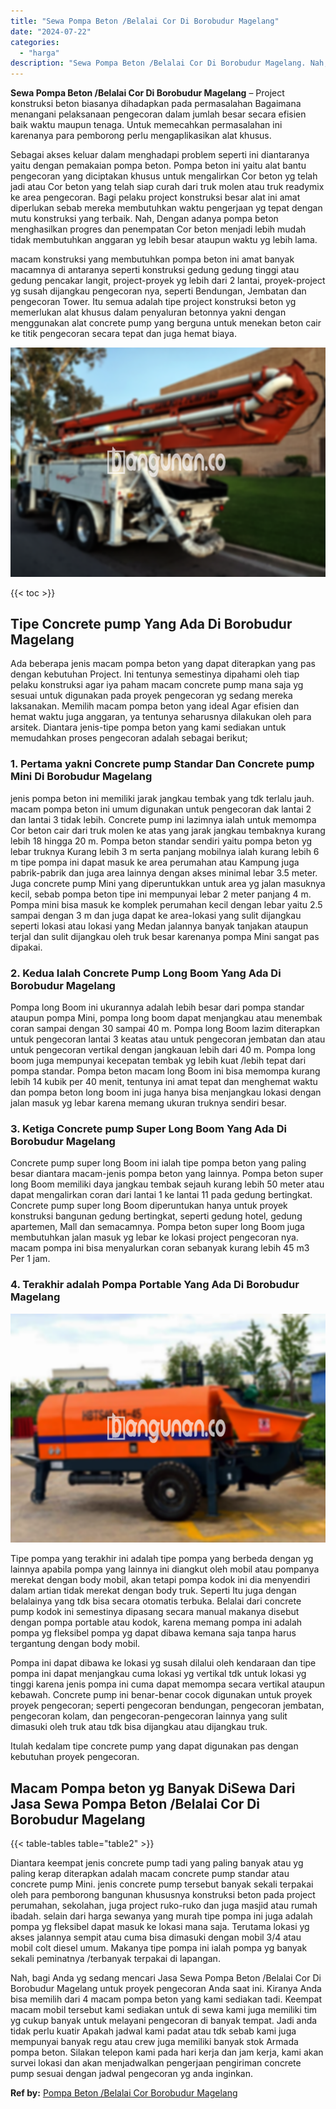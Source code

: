 ```yaml
---
title: "Sewa Pompa Beton /Belalai Cor Di Borobudur Magelang"
date: "2024-07-22"
categories: 
  - "harga"
description: "Sewa Pompa Beton /Belalai Cor Di Borobudur Magelang. Nah, bagi Anda yg sedang mencari Jasa Sewa Pompa Beton /Belalai Cor Di Borobudur Magelang untuk proyek p..."
---
```


**Sewa Pompa Beton /Belalai Cor Di Borobudur Magelang** – Project konstruksi beton biasanya dihadapkan pada permasalahan Bagaimana menangani pelaksanaan pengecoran dalam jumlah besar secara efisien baik waktu maupun tenaga. Untuk memecahkan permasalahan ini karenanya para pemborong perlu mengaplikasikan alat khusus.

Sebagai akses keluar dalam menghadapi problem seperti ini diantaranya yaitu dengan pemakaian pompa beton. Pompa beton ini yaitu alat bantu pengecoran yang diciptakan khusus untuk mengalirkan Cor beton yg telah jadi atau Cor beton yang telah siap curah dari truk molen atau truk readymix ke area pengecoran. Bagi pelaku project konstruksi besar alat ini amat diperlukan sebab mereka membutuhkan waktu pengerjaan yg tepat dengan mutu konstruksi yang terbaik. Nah, Dengan adanya pompa beton menghasilkan progres dan penempatan Cor beton menjadi lebih mudah tidak membutuhkan anggaran yg lebih besar ataupun waktu yg lebih lama.

macam konstruksi yang membutuhkan pompa beton ini amat banyak macamnya di antaranya seperti konstruksi gedung gedung tinggi atau gedung pencakar langit, project-proyek yg lebih dari 2 lantai, proyek-project yg susah dijangkau pengecoran nya, seperti Bendungan, Jembatan dan pengecoran Tower. Itu semua adalah tipe project konstruksi beton yg memerlukan alat khusus dalam penyaluran betonnya yakni dengan menggunakan alat concrete pump yang berguna untuk menekan beton cair ke titik pengecoran secara tepat dan juga hemat biaya.

![Sewa Pompa Beton /Belalai Cor Di Borobudur Magelang](/images/sewa-concrete-pump-05.png)

{{< toc >}}

## Tipe Concrete pump Yang Ada Di Borobudur Magelang

Ada beberapa jenis macam pompa beton yang dapat diterapkan yang pas dengan kebutuhan Project. Ini tentunya semestinya dipahami oleh tiap pelaku konstruksi agar iya paham macam concrete pump mana saja yg sesuai untuk digunakan pada proyek pengecoran yg sedang mereka laksanakan. Memilih macam pompa beton yang ideal Agar efisien dan hemat waktu juga anggaran, ya tentunya seharusnya dilakukan oleh para arsitek. Diantara jenis-tipe pompa beton yang kami sediakan untuk memudahkan proses pengecoran adalah sebagai berikut;

### 1\. Pertama yakni Concrete pump Standar Dan Concrete pump Mini Di Borobudur Magelang

jenis pompa beton ini memiliki jarak jangkau tembak yang tdk terlalu jauh. macam pompa beton ini umum digunakan untuk pengecoran dak lantai 2 dan lantai 3 tidak lebih. Concrete pump ini lazimnya ialah untuk memompa Cor beton cair dari truk molen ke atas yang jarak jangkau tembaknya kurang lebih 18 hingga 20 m. Pompa beton standar sendiri yaitu pompa beton yg lebar truknya Kurang lebih 3 m serta panjang mobilnya ialah kurang lebih 6 m tipe pompa ini dapat masuk ke area perumahan atau Kampung juga pabrik-pabrik dan juga area lainnya dengan akses minimal lebar 3.5 meter. Juga concrete pump Mini yang diperuntukkan untuk area yg jalan masuknya kecil, sebab pompa beton tipe ini mempunyai lebar 2 meter panjang 4 m. Pompa mini bisa masuk ke komplek perumahan kecil dengan lebar yaitu 2.5 sampai dengan 3 m dan juga dapat ke area-lokasi yang sulit dijangkau seperti lokasi atau lokasi yang Medan jalannya banyak tanjakan ataupun terjal dan sulit dijangkau oleh truk besar karenanya pompa Mini sangat pas dipakai.

### 2\. Kedua Ialah Concrete Pump Long Boom Yang Ada Di Borobudur Magelang

Pompa long Boom ini ukurannya adalah lebih besar dari pompa standar ataupun pompa Mini, pompa long boom dapat menjangkau atau menembak coran sampai dengan 30 sampai 40 m. Pompa long Boom lazim diterapkan untuk pengecoran lantai 3 keatas atau untuk pengecoran jembatan dan atau untuk pengecoran vertikal dengan jangkauan lebih dari 40 m. Pompa long boom juga mempunyai kecepatan tembak yg lebih kuat /lebih tepat dari pompa standar. Pompa beton macam long Boom ini bisa memompa kurang lebih 14 kubik per 40 menit, tentunya ini amat tepat dan menghemat waktu dan pompa beton long boom ini juga hanya bisa menjangkau lokasi dengan jalan masuk yg lebar karena memang ukuran truknya sendiri besar.

### 3\. Ketiga Concrete pump Super Long Boom Yang Ada Di Borobudur Magelang

Concrete pump super long Boom ini ialah tipe pompa beton yang paling besar diantara macam-jenis pompa beton yang lainnya. Pompa beton super long Boom memiliki daya jangkau tembak sejauh kurang lebih 50 meter atau dapat mengalirkan coran dari lantai 1 ke lantai 11 pada gedung bertingkat. Concrete pump super long Boom diperuntukan hanya untuk proyek konstruksi bangunan gedung bertingkat, seperti gedung hotel, gedung apartemen, Mall dan semacamnya. Pompa beton super long Boom juga membutuhkan jalan masuk yg lebar ke lokasi project pengecoran nya. macam pompa ini bisa menyalurkan coran sebanyak kurang lebih 45 m3 Per 1 jam.

### 4\. Terakhir adalah Pompa Portable Yang Ada Di Borobudur Magelang

![Sewa Pompa Beton /Belalai Cor Di Borobudur Magelang](/images/sewa-concrete-pump-16.png)

Tipe pompa yang terakhir ini adalah tipe pompa yang berbeda dengan yg lainnya apabila pompa yang lainnya ini diangkut oleh mobil atau pompanya merekat dengan body mobil, akan tetapi pompa kodok ini dia menyendiri dalam artian tidak merekat dengan body truk. Seperti Itu juga dengan belalainya yang tdk bisa secara otomatis terbuka. Belalai dari concrete pump kodok ini semestinya dipasang secara manual makanya disebut dengan pompa portable atau kodok, karena memang pompa ini adalah pompa yg fleksibel pompa yg dapat dibawa kemana saja tanpa harus tergantung dengan body mobil.

Pompa ini dapat dibawa ke lokasi yg susah dilalui oleh kendaraan dan tipe pompa ini dapat menjangkau cuma lokasi yg vertikal tdk untuk lokasi yg tinggi karena jenis pompa ini cuma dapat memompa secara vertikal ataupun kebawah. Concrete pump ini benar-benar cocok digunakan untuk proyek proyek pengecoran; seperti pengecoran bendungan, pengecoran jembatan, pengecoran kolam, dan pengecoran-pengecoran lainnya yang sulit dimasuki oleh truk atau tdk bisa dijangkau atau dijangkau truk.

Itulah kedalam tipe concrete pump yang dapat digunakan pas dengan kebutuhan proyek pengecoran.

## Macam Pompa beton yg Banyak DiSewa Dari Jasa Sewa Pompa Beton /Belalai Cor Di Borobudur Magelang

{{< table-tables table="table2" >}}

Diantara keempat jenis concrete pump tadi yang paling banyak atau yg paling kerap diterapkan adalah macam concrete pump standar atau concrete pump Mini. jenis concrete pump tersebut banyak sekali terpakai oleh para pemborong bangunan khususnya konstruksi beton pada project perumahan, sekolahan, juga project ruko-ruko dan juga masjid atau rumah ibadah. selain dari harga sewanya yang murah tipe pompa ini juga adalah pompa yg fleksibel dapat masuk ke lokasi mana saja. Terutama lokasi yg akses jalannya sempit atau cuma bisa dimasuki dengan mobil 3/4 atau mobil colt diesel umum. Makanya tipe pompa ini ialah pompa yg banyak sekali peminatnya /terbanyak terpakai di lapangan.

Nah, bagi Anda yg sedang mencari Jasa Sewa Pompa Beton /Belalai Cor Di Borobudur Magelang untuk proyek pengecoran Anda saat ini. Kiranya Anda bisa memilih dari 4 macam pompa beton yang kami sediakan tadi. Keempat macam mobil tersebut kami sediakan untuk di sewa kami juga memiliki tim yg cukup banyak untuk melayani pengecoran di banyak tempat. Jadi anda tidak perlu kuatir Apakah jadwal kami padat atau tdk sebab kami juga mempunyai banyak regu atau crew juga memiliki banyak stok Armada pompa beton. Silakan telepon kami pada hari kerja dan jam kerja, kami akan survei lokasi dan akan menjadwalkan pengerjaan pengiriman concrete pump sesuai dengan jadwal pengecoran yg anda inginkan.

**Ref by:** [Pompa Beton /Belalai Cor Borobudur Magelang](https://id.wikipedia.org/wiki/Pompa)
